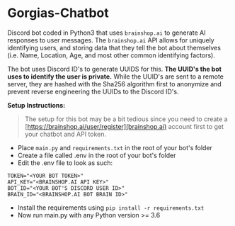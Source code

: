 # Gorgias-Chatbot
Discord bot coded in Python3 that uses `brainshop.ai` to generate AI responses to user messages.
The `brainshop.ai` API allows for uniquely identifying users, and storing data that they tell the bot about themselves (i.e. Name, Location, Age, and most other common identifying factors).

The bot uses Discord ID's to generate UUIDS for this. **The UUID's the bot uses to identify the user is private.** While the UUID's are sent to a remote server, they are hashed with the Sha256 algorithm first to anonymize and prevent reverse engineering the UUIDs to the Discord ID's.

**Setup Instructions:**
> The setup for this bot may be a bit tedious since you need to create a [https://brainshop.ai/user/register](brainshop.ai) account first to get your chatbot and API token.
* Place `main.py` and `requirements.txt` in the root of your bot's folder
* Create a file called .env in the root of your bot's folder
* Edit the .env file to look as such:
```
TOKEN="<YOUR BOT TOKEN>"
API_KEY="<BRAINSHOP.AI API KEY>"
BOT_ID="<YOUR BOT'S DISCORD USER ID>"
BRAIN_ID="<BRAINSHOP.AI BOT BRAIN ID>"
```
* Install the requirements using `pip install -r requirements.txt`
* Now run main.py with any Python version >= 3.6
